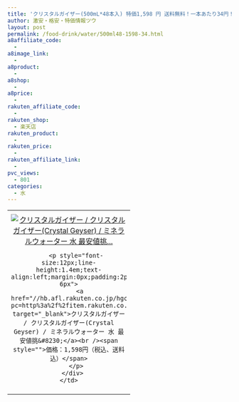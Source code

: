 ```yaml
---
title: 'クリスタルガイザー(500mL*48本入) 特価1,598 円 送料無料！一本あたり34円！'
author: 激安・格安・特価情報ツウ
layout: post
permalink: /food-drink/water/500ml48-1598-34.html
a8affiliate_code:
  -
a8image_link:
  -
a8product:
  -
a8shop:
  -
a8price:
  -
rakuten_affiliate_code:
  -
rakuten_shop:
  - 楽天店
rakuten_product:
  -
rakuten_price:
  -
rakuten_affiliate_link:
  -
pvc_views:
  - 801
categories:
  - 水
---
```

<table border="0" cellpadding="0" cellspacing="0">
  <tr>
    <td valign="top">
      <div style="border:1px none;margin:0px;padding:6px 0px;width:260px;text-align:center;float:left">
        <a href="//hb.afl.rakuten.co.jp/hgc/12f98adc.ecc41782.12f98add.3f656ca2/?pc=http%3a%2f%2fitem.rakuten.co.jp%2fsoukai%2f9000009984074%2f%3fscid%3daf_link_tbl&m=http%3a%2f%2fm.rakuten.co.jp%2fsoukai%2fi%2f10161566%2f" target="_blank"><img src="//hbb.afl.rakuten.co.jp/hgb/?pc=http%3a%2f%2fthumbnail.image.rakuten.co.jp%2f%400_mall%2fsoukai%2fcabinet%2f74%2f9000009984074.jpg%3f_ex%3d240x240&m=http%3a%2f%2fthumbnail.image.rakuten.co.jp%2f%400_mall%2fsoukai%2fcabinet%2f74%2f9000009984074.jpg" alt="クリスタルガイザー / クリスタルガイザー(Crystal Geyser) / ミネラルウォーター 水 最安値挑..." border="0" style="margin:0px;padding:0px" /></a>

        <p style="font-size:12px;line-height:1.4em;text-align:left;margin:0px;padding:2px 6px">
          <a href="//hb.afl.rakuten.co.jp/hgc/12f98adc.ecc41782.12f98add.3f656ca2/?pc=http%3a%2f%2fitem.rakuten.co.jp%2fsoukai%2f9000009984074%2f%3fscid%3daf_link_tbl&m=http%3a%2f%2fm.rakuten.co.jp%2fsoukai%2fi%2f10161566%2f" target="_blank">クリスタルガイザー / クリスタルガイザー(Crystal Geyser) / ミネラルウォーター 水 最安値挑&#8230;</a><br /><span style="">価格：1,598円（税込、送料込）</span>
        </p>
      </div>
    </td>
  </tr>
</table>